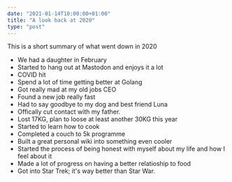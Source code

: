 ```yaml
---
date: "2021-01-14T10:00:00+01:00"
title: "A look back at 2020"
type: "post"
---
```


This is a short summary of what went down in 2020

- We had a daughter in February
- Started to hang out at Mastodon and enjoys it a lot
- COVID hit
- Spend a lot of time getting better at Golang
- Got really mad at my old jobs CEO
- Found a new job really fast
- Had to say goodbye to my dog and best friend Luna
- Offically cut contact with my father.
- Lost 17KG, plan to loose at least another 30KG this year
- Started to learn how to cook
- Completed a couch to 5k programme
- Built a great personal wiki into something even cooler
- Started the process of being honest with myself about my life and how I feel about it
- Made a lot of progress on having a better relatioship to food
- Got into Star Trek; it's way better than Star War.
